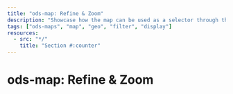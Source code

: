 ```yaml
---
title: "ods-map: Refine & Zoom"
description: "Showcase how the map can be used as a selector through the refine-on-click option. It also provides an example to show/hide map layers depending on the zoom"
tags: ["ods-maps", "map", "geo", "filter", "display"]
resources:
  - src: "*/"
    title: "Section #:counter"
---
```


# ods-map: Refine & Zoom
